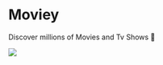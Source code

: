 # Moviey
Discover millions of Movies and Tv Shows 🎥

<img src="https://user-images.githubusercontent.com/30687866/159035416-f846ba41-3689-49b8-ac37-fbefa3e1102d.png">

